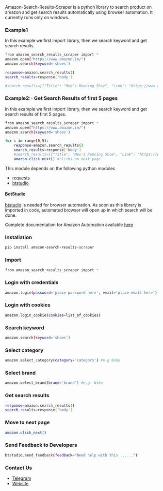 Amazon-Search-Results-Scraper is a python library to search product on amazon and get search results automatically using browser automation. 
It currently runs only on windows.

### Example1
In this example we first import library, then we search keyword and get search results.
```sh
from amazon_search_results_scraper import *
amazon.open("https://www.amazon.in/")
amazon.search(keyword='shoes')

response=amazon.search_results()
search_results=response['body']

#search_results=[{"Title": "Men's Running Shoe", "Link": "https://www.amazon.in/T-Rock-Weight-Sports-Running-Numeric_8/dp/B08HQY8H9N/ref=sr_1_9?dchild=1&keywords=shoes&qid=1613390901&sr=8-9", "Price": "349"}]
```

### Example2:- Get Search Results of first 5 pages
In this example we first import library, then we search keyword and get search results of first 5 pages.
```sh
from amazon_search_results_scraper import *
amazon.open("https://www.amazon.in/")
amazon.search(keyword='shoes')

for i in range(0,5):
	response=amazon.search_results()
	search_results=response['body']
	#search_results=[{"Title": "Men's Running Shoe", "Link": "https://www.amazon.in/T-Rock-Weight-Sports-Running-Numeric_8/dp/B08HQY8H9N/ref=sr_1_9?dchild=1&keywords=shoes&qid=1613390901&sr=8-9", "Price": "349"}]
	amazon.click_next() #clicks on next page
```

This module depends on the following python modules
* [requests](https://pypi.org/project/requests/)
* [btstudio](https://pypi.org/project/btstudio/)

#### BotStudio
[btstudio](https://pypi.org/project/btstudio/) is needed for browser automation. As soon as this library is imported in code, automated browser will open up in which search will be done.

Complete documentation for Amazon Automation available [here](https://amazon-api.datakund.com/en/latest/)

### Installation

```sh
pip install amazon-search-results-scraper
```

### Import
```sh
from amazon_search_results_scraper import *
```

### Login with credentials
```sh
amazon.login(password='place password here', email='place email here')
```

### Login with cookies
```sh
amazon.login_cookie(cookies=list_of_cookies)
```

### Search keyword
```sh
amazon.search(keyword='shoes')
```

### Select category
```sh
amazon.select_category(category='category') #e.g Baby
```

### Select brand
```sh
amazon.select_brand(brand='brand') #e.g. Nike
```

### Get search results
```sh
response=amazon.search_results()
search_results=response['body']
```

### Move to next page
```sh
amazon.click_next()
```

### Send Feedback to Developers
```sh
btstudio.send_feedback(feedback="Need help with this ......")
```

### Contact Us
* [Telegram](https://t.me/datakund)
* [Website](https://datakund.com)

